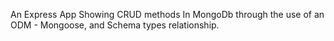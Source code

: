 An Express App Showing CRUD methods In MongoDb through the use of an ODM - Mongoose, and Schema types relationship.

